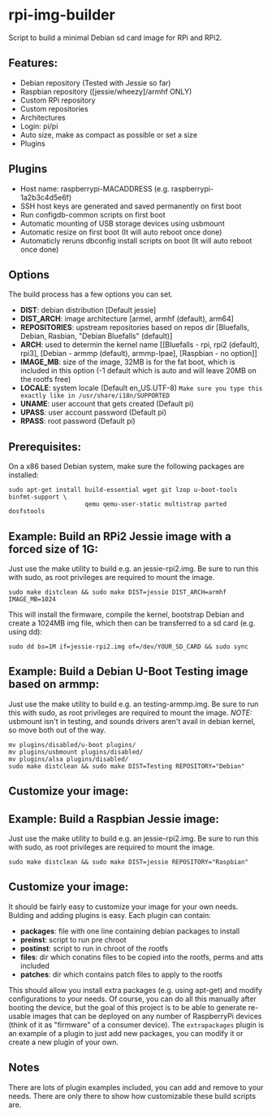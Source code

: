 rpi-img-builder
===============

Script to build a minimal Debian sd card image for RPi and RPi2.

## Features:
* Debian repository (Tested with Jessie so far)
* Raspbian repository ([jessie/wheezy]/armhf ONLY)
* Custom RPi repository
* Custom repositories
* Architectures
* Login: pi/pi
* Auto size, make as compact as possible or set a size
* Plugins

## Plugins
* Host name: raspberrypi-MACADDRESS (e.g. raspberrypi-1a2b3c4d5e6f)
* SSH host keys are generated and saved permanently on first boot
* Run configdb-common scripts on first boot
* Automatic mounting of USB storage devices using usbmount
* Automatic resize on first boot (It will auto reboot once done)
* Automaticly reruns dbconfig install scripts on boot (It will auto reboot once done)

## Options
The build process has a few options you can set.
* **DIST**: debian distribution [Default jessie]
* **DIST_ARCH**: image architecture [armel, armhf (default), arm64]
* **REPOSITORIES**: upstream repositories based on repos dir [Bluefalls, Debian, Rasbian, "Debian Bluefalls" (default)]
* **ARCH**: used to determin the kernel name [[Bluefalls - rpi, rpi2 (default), rpi3], [Debian - armmp (default), armmp-lpae], [Raspbian - no option]]
* **IMAGE_MB**: size of the image, 32MB is for the fat boot, which is included in this option (-1 default which is auto and will leave 20MB on the rootfs free)
* **LOCALE**: system locale (Default en_US.UTF-8) `Make sure you type this exactly like in /usr/share/i18n/SUPPORTED`
* **UNAME**: user account that gets created (Default pi)
* **UPASS**: user account password (Default pi)
* **RPASS**: root password (Default pi)

## Prerequisites:
On a x86 based Debian system, make sure the following packages are installed:
```
sudo apt-get install build-essential wget git lzop u-boot-tools binfmt-support \
                     qemu qemu-user-static multistrap parted dosfstools
```

## Example: Build an RPi2 Jessie image with a forced size of 1G:
Just use the make utility to build e.g. an jessie-rpi2.img.  Be sure to run this with sudo, as root privileges are required to mount the image.
```
sudo make distclean && sudo make DIST=jessie DIST_ARCH=armhf IMAGE_MB=1024
```

This will install the firmware, compile the kernel, bootstrap Debian and create a 1024MB img file, which then can be transferred to a sd card (e.g. using dd):
```
sudo dd bs=1M if=jessie-rpi2.img of=/dev/YOUR_SD_CARD && sudo sync
```

## Example: Build a Debian U-Boot Testing image based on armmp:
Just use the make utility to build e.g. an testing-armmp.img.  Be sure to run this with sudo, as root privileges are required to mount the image.
*NOTE:* usbmount isn't in testing, and sounds drivers aren't avail in debian kernel, so move both out of the way.
```
mv plugins/disabled/u-boot plugins/
mv plugins/usbmount plugins/disabled/
mv plugins/alsa plugins/disabled/
sudo make distclean && sudo make DIST=Testing REPOSITORY="Debian"
```

## Customize your image:
## Example: Build a Raspbian Jessie image:
Just use the make utility to build e.g. an jessie-rpi2.img.  Be sure to run this with sudo, as root privileges are required to mount the image.
```
sudo make distclean && sudo make DIST=jessie REPOSITORY="Raspbian"
```

## Customize your image:
It should be fairly easy to customize your image for your own needs.  Bulding and adding plugins is easy.  Each plugin can contain:
* **packages**: file with one line containing debian packages to install
* **preinst**: script to run pre chroot
* **postinst**: script to run in chroot of the rootfs
* **files**: dir which conatins files to be copied into the rootfs, perms and atts included
* **patches**: dir which contains patch files to apply to the rootfs

This should allow you install extra packages (e.g. using apt-get) and modify configurations to your needs.  Of course, you can do all this manually after booting the device, but the goal of this project is to be able to generate re-usable images that can be deployed on any number of RaspberryPi devices (think of it as "firmware" of a consumer device).  The `extrapackages` plugin is an example of a plugin to just add new packages, you can modify it or create a new plugin of your own.

## Notes
There are lots of plugin examples included, you can add and remove to your needs.  There are only there to show how customizable these build scripts are.
